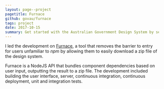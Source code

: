 ```yaml
---
layout: page--project
pagetitle: Furnace
github: govau/furnace
tags: project
date: 2017-10-15
summary: Get started with the Australian Government Design System by selecting components and downloading a zip file.
---
```

I led the development on [Furnace](https://designsystem.gov.au/download), a tool that removes the barrier to entry for users unfamiliar to _npm_ by allowing them to easily download a zip file of the design system.

Furnace is a NodeJS API that bundles component dependencies based on user input, outputting the result to a zip file. The development included building the user interface, server, continuous integration, continuous deployment, unit and integration tests.

